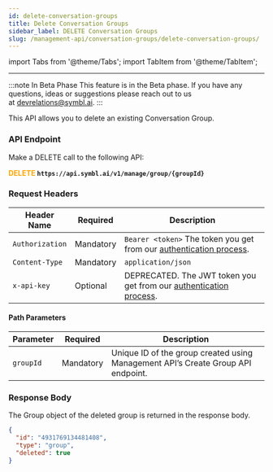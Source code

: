 ```yaml
---
id: delete-conversation-groups
title: Delete Conversation Groups
sidebar_label: DELETE Conversation Groups 
slug: /management-api/conversation-groups/delete-conversation-groups/
---
```


import Tabs from '@theme/Tabs';
import TabItem from '@theme/TabItem';

---

:::note In Beta Phase
This feature is in the Beta phase. If you have any questions, ideas or suggestions please reach out to us at devrelations@symbl.ai.
:::

This API allows you to delete an existing Conversation Group. 

### API Endpoint

Make a DELETE call to the following API:

**<font color="orange">DELETE</font> `https://api.symbl.ai/v1/manage/group/{groupId}`**

### Request Headers

Header Name  | Required | Description
---------- | ------- |  ------- |
```Authorization``` | Mandatory | `Bearer <token>` The token you get from our [authentication process](/docs/developer-tools/authentication).
```Content-Type	``` | Mandatory | `application/json` 
```x-api-key``` | Optional | DEPRECATED. The JWT token you get from our [authentication process](/docs/developer-tools/authentication).

#### Path Parameters

| Parameter | Required | Description |
|--------|----------|---- |
`groupId` | Mandatory | Unique ID of the group created using Management API’s Create Group API endpoint. |

### Response Body

The Group object of the deleted group is returned in the response body.

```json
{
  "id": "4931769134481408",
  "type": "group",
  "deleted": true
}
```